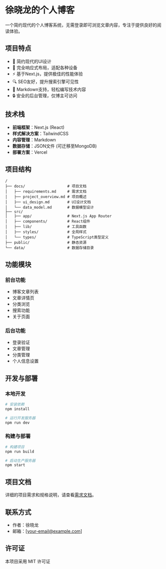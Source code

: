 # 徐晓龙的个人博客

一个简约现代的个人博客系统，无需登录即可浏览文章内容，专注于提供良好的阅读体验。

## 项目特点

- 💎 简约现代的UI设计
- 📱 完全响应式布局，适配各种设备
- ⚡ 基于Next.js，提供极佳的性能体验
- 🔍 SEO友好，提升搜索引擎可见性
- 📝 Markdown支持，轻松编写技术内容
- 🔒 安全的后台管理，仅博主可访问

## 技术栈

- **前端框架**：Next.js (React)
- **样式解决方案**：TailwindCSS
- **内容管理**：Markdown
- **数据存储**：JSON文件 (可迁移至MongoDB)
- **部署方案**：Vercel

## 项目结构

```
/
├── docs/                   # 项目文档
│   ├── requirements.md     # 需求文档
│   ├── project_overview.md # 项目概述
│   ├── ui_design.md        # UI设计文档
│   └── data_model.md       # 数据模型设计
├── src/
│   ├── app/                # Next.js App Router
│   ├── components/         # React组件
│   ├── lib/                # 工具函数
│   ├── styles/             # 全局样式
│   └── types/              # TypeScript类型定义
├── public/                 # 静态资源
└── data/                   # 数据存储目录
```

## 功能模块

### 前台功能
- 博客文章列表
- 文章详情页
- 分类浏览
- 搜索功能
- 关于页面

### 后台功能
- 登录验证
- 文章管理
- 分类管理
- 个人信息设置

## 开发与部署

### 本地开发
```bash
# 安装依赖
npm install

# 运行开发服务器
npm run dev
```

### 构建与部署
```bash
# 构建项目
npm run build

# 启动生产服务器
npm start
```

## 项目文档

详细的项目需求和规格说明，请查看[需求文档](./docs/requirements.md)。

## 联系方式

- 作者：徐晓龙
- 邮箱：[your-email@example.com]

## 许可证

本项目采用 MIT 许可证 